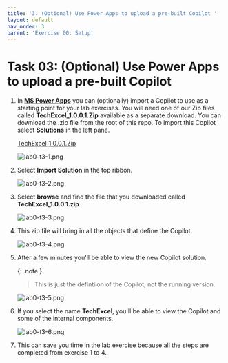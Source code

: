 ```yaml
---
title: '3. (Optional) Use Power Apps to upload a pre-built Copilot '
layout: default
nav_order: 3
parent: 'Exercise 00: Setup'
---
```


# Task 03: (Optional) Use Power Apps to upload a pre-built Copilot 

1.	In **[MS Power Apps](make.powerapps.com)** you can (optionally) import a Copilot to use as a starting point for your lab exercises. You will need one of our Zip files called **TechExcel_1.0.0.1.Zip** available as a separate download. You can download the .zip file from the root of this repo. To import this Copilot select **Solutions** in the left pane.

    <a href="https://github.com/microsoft/TechExcel-Designing-your-own-copilot-using-copilot-studio/blob/main/TechExcel_1_0_0_1.zip">TechExcel_1.0.0.1.Zip<a>


    ![lab0-t3-1.png](../../media/lab0-t3-1.png) 

1.	Select **Import Solution** in the top ribbon.

    ![lab0-t3-2.png](../../media/lab0-t3-2.png) 

1.	Select **browse** and find the file that you downloaded called **TechExcel_1.0.0.1.zip**

    ![lab0-t3-3.png](../../media/lab0-t3-3.png) 

1.	This zip file will bring in all the objects that define the Copilot.

    ![lab0-t3-4.png](../../media/lab0-t3-4.png) 

1.	After a few minutes you'll be able to view the new Copilot solution. 

    {: .note }
    > This is just the defintiion of the Copilot, not the running version.

    ![lab0-t3-5.png](../../media/lab0-t3-5.png) 

1.	If you select the name **TechExcel**, you'll be able to view the Copilot and some of the internal components.

    ![lab0-t3-6.png](../../media/lab0-t3-6.png) 

1.	This can save you time in the lab exercise because all the steps are completed from exercise 1 to 4.
